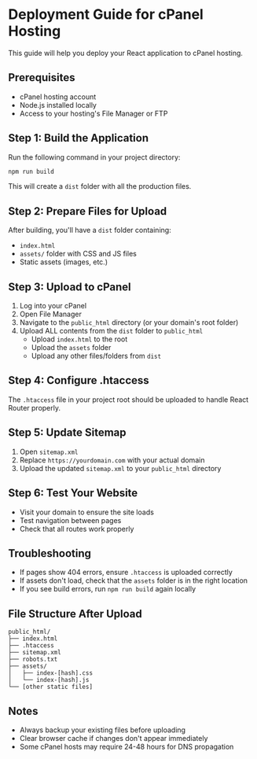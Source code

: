 
# Deployment Guide for cPanel Hosting

This guide will help you deploy your React application to cPanel hosting.

## Prerequisites
- cPanel hosting account
- Node.js installed locally
- Access to your hosting's File Manager or FTP

## Step 1: Build the Application
Run the following command in your project directory:
```bash
npm run build
```

This will create a `dist` folder with all the production files.

## Step 2: Prepare Files for Upload
After building, you'll have a `dist` folder containing:
- `index.html`
- `assets/` folder with CSS and JS files
- Static assets (images, etc.)

## Step 3: Upload to cPanel
1. Log into your cPanel
2. Open File Manager
3. Navigate to the `public_html` directory (or your domain's root folder)
4. Upload ALL contents from the `dist` folder to `public_html`
   - Upload `index.html` to the root
   - Upload the `assets` folder
   - Upload any other files/folders from `dist`

## Step 4: Configure .htaccess
The `.htaccess` file in your project root should be uploaded to handle React Router properly.

## Step 5: Update Sitemap
1. Open `sitemap.xml`
2. Replace `https://yourdomain.com` with your actual domain
3. Upload the updated `sitemap.xml` to your `public_html` directory

## Step 6: Test Your Website
- Visit your domain to ensure the site loads
- Test navigation between pages
- Check that all routes work properly

## Troubleshooting
- If pages show 404 errors, ensure `.htaccess` is uploaded correctly
- If assets don't load, check that the `assets` folder is in the right location
- If you see build errors, run `npm run build` again locally

## File Structure After Upload
```
public_html/
├── index.html
├── .htaccess
├── sitemap.xml
├── robots.txt
├── assets/
│   ├── index-[hash].css
│   └── index-[hash].js
└── [other static files]
```

## Notes
- Always backup your existing files before uploading
- Clear browser cache if changes don't appear immediately
- Some cPanel hosts may require 24-48 hours for DNS propagation
